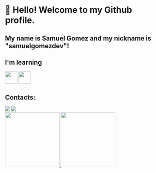 # 👋 Hello! Welcome to my Github profile.
## My name is Samuel Gomez and my nickname is "samuelgomezdev"!

## I'm learning

<img loading="lazy" src="https://cdn.jsdelivr.net/gh/devicons/devicon@latest/icons/javascript/javascript-original.svg" width="40" height="40"/> <img loading="lazy" src="https://cdn.jsdelivr.net/gh/devicons/devicon@latest/icons/c/c-original.svg" width="40" height="40"/> 

## Contacts:

<div>
<a href = "mailto:samuelgomez12041@outlook.com"><img loading="lazy" src="https://img.shields.io/badge/Gmail-D14836?style=for-the-badge&logo=gmail&logoColor=white" target="_blank"></a>
<a href="(https://www.linkedin.com/in/samuel-gomez-da-silva-a29485311/)" target="_blank"><img loading="lazy" src="https://img.shields.io/badge/-LinkedIn-%230077B5?style=for-the-badge&logo=linkedin&logoColor=white" target="_blank"></a>   
</div>

<div>
<a href="https://github.com/samuelgomezdev">
<img loading="lazy" height="180em" src="https://github-readme-stats.vercel.app/api/top-langs/?username=samuelgomezdev&layout=compact&langs_count=7&theme=dracula"/>
<img loading="lazy" height="180em" src="https://github-readme-stats.vercel.app/api?username=samuelgomezdev&show_icons=true&theme=dracula&include_all_commits=true&count_private=true"/>
</div>


